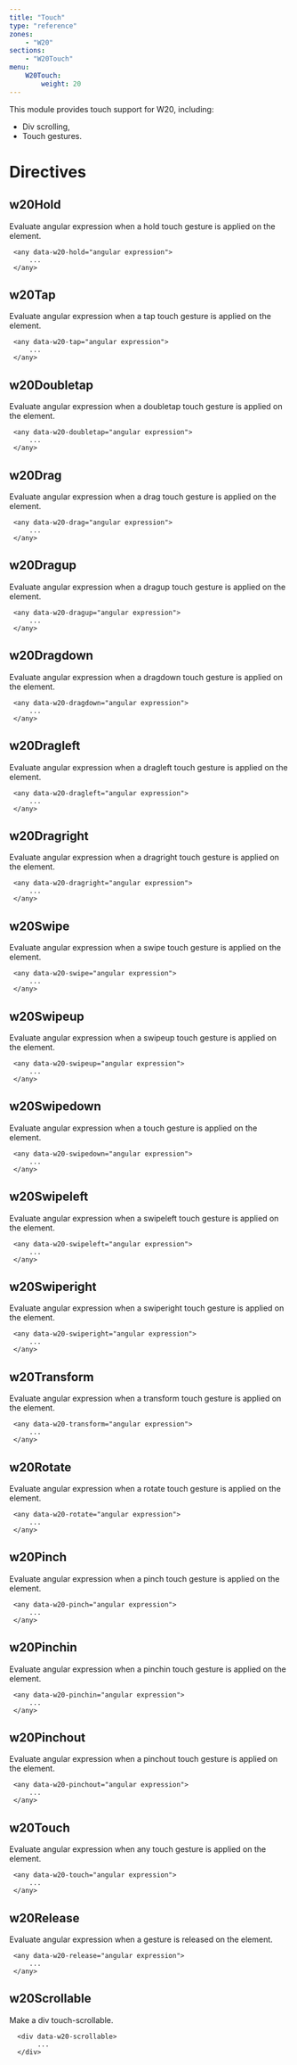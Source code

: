 ```yaml
---
title: "Touch"
type: "reference"
zones:
    - "W20"
sections:
    - "W20Touch"
menu:
    W20Touch:
        weight: 20
---
```


This module provides touch support for W20, including:

* Div scrolling,
* Touch gestures.


# Directives

w20Hold
-------

 Evaluate angular expression when a hold touch gesture is applied on the element.

     <any data-w20-hold="angular expression">
         ...
     </any>

w20Tap
-------

 Evaluate angular expression when a tap touch gesture is applied on the element.

     <any data-w20-tap="angular expression">
         ...
     </any>

w20Doubletap
------------

 Evaluate angular expression when a doubletap touch gesture is applied on the element.

     <any data-w20-doubletap="angular expression">
         ...
     </any>

w20Drag
-------

 Evaluate angular expression when a drag touch gesture is applied on the element.

     <any data-w20-drag="angular expression">
         ...
     </any>

w20Dragup
---------

 Evaluate angular expression when a dragup touch gesture is applied on the element.

     <any data-w20-dragup="angular expression">
         ...
     </any>

w20Dragdown
-----------

 Evaluate angular expression when a dragdown touch gesture is applied on the element.

     <any data-w20-dragdown="angular expression">
         ...
     </any>

w20Dragleft
-----------

 Evaluate angular expression when a dragleft touch gesture is applied on the element.

     <any data-w20-dragleft="angular expression">
         ...
     </any>

w20Dragright
------------

 Evaluate angular expression when a dragright touch gesture is applied on the element.

     <any data-w20-dragright="angular expression">
         ...
     </any>

w20Swipe
--------

 Evaluate angular expression when a swipe touch gesture is applied on the element.

     <any data-w20-swipe="angular expression">
         ...
     </any>

w20Swipeup
----------

 Evaluate angular expression when a swipeup touch gesture is applied on the element.

     <any data-w20-swipeup="angular expression">
         ...
     </any>

w20Swipedown
------------

 Evaluate angular expression when a  touch gesture is applied on the element.

     <any data-w20-swipedown="angular expression">
         ...
     </any>

w20Swipeleft
------------

 Evaluate angular expression when a swipeleft touch gesture is applied on the element.

     <any data-w20-swipeleft="angular expression">
         ...
     </any>

w20Swiperight
-------------

 Evaluate angular expression when a swiperight touch gesture is applied on the element.

     <any data-w20-swiperight="angular expression">
         ...
     </any>

w20Transform
------------

 Evaluate angular expression when a transform touch gesture is applied on the element.

     <any data-w20-transform="angular expression">
         ...
     </any>

w20Rotate
---------

 Evaluate angular expression when a rotate touch gesture is applied on the element.

     <any data-w20-rotate="angular expression">
         ...
     </any>

w20Pinch
---------

 Evaluate angular expression when a pinch touch gesture is applied on the element.

     <any data-w20-pinch="angular expression">
         ...
     </any>

w20Pinchin
----------

 Evaluate angular expression when a pinchin touch gesture is applied on the element.

     <any data-w20-pinchin="angular expression">
         ...
     </any>

w20Pinchout
-----------

 Evaluate angular expression when a pinchout touch gesture is applied on the element.

     <any data-w20-pinchout="angular expression">
         ...
     </any>

w20Touch
---------

 Evaluate angular expression when any touch gesture is applied on the element.

     <any data-w20-touch="angular expression">
         ...
     </any>

w20Release
----------

 Evaluate angular expression when a gesture is released on the element.

     <any data-w20-release="angular expression">
         ...
     </any>

w20Scrollable
-------------

 Make a div touch-scrollable.

      <div data-w20-scrollable>
           ...
      </div>

